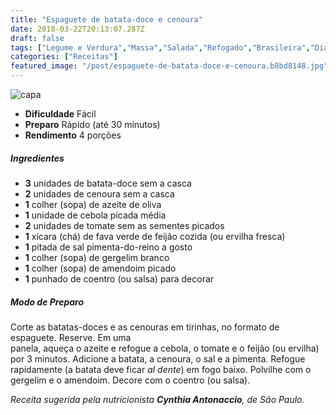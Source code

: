 ```yaml
---
title: "Espaguete de batata-doce e cenoura"
date: 2018-03-22T20:13:07.287Z
draft: false
tags: ["Legume e Verdura","Massa","Salada","Refogado","Brasileira","Dia a Dia","Leve e Saudável","Alimentos funcionais","receita simples e saudável"]
categories: ["Receitas"]
featured_image: "/post/espaguete-de-batata-doce-e-cenoura.b8bd8148.jpg"
---
```


![capa](/post/espaguete-de-batata-doce-e-cenoura.b8bd8148.jpg)

*   **Dificuldade** Fácil
*   **Preparo** Rápido (até 30 minutos)
*   **Rendimento** 4 porções

##### Ingredientes

*   **3** unidades de batata-doce sem a casca
*   **2** unidades de cenoura sem a casca
*   **1** colher (sopa) de azeite de oliva
*   **1** unidade de cebola picada média
*   **2** unidades de tomate sem as sementes picados
*   **1** xícara (chá) de fava verde de feijão cozida (ou ervilha fresca)
*   **1** pitada de sal pimenta-do-reino a gosto
*   **1** colher (sopa) de gergelim branco
*   **1** colher (sopa) de amendoim picado
*   **1** punhado de coentro (ou salsa) para decorar

##### Modo de Preparo

Corte as batatas-doces e as cenouras em tirinhas, no formato de espaguete. Reserve. Em uma  
panela, aqueça o azeite e refogue a cebola, o tomate e o feijão (ou ervilha) por 3 minutos. Adicione a batata, a cenoura, o sal e a pimenta. Refogue rapidamente (a batata deve ficar _al dente_) em fogo baixo. Polvilhe com o gergelim e o amendoim. Decore com o coentro (ou salsa).

_Receita sugerida pela nutricionista **Cynthia Antonaccio**, de São Paulo._
